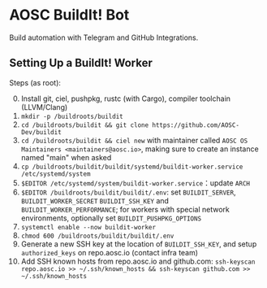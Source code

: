 # AOSC BuildIt! Bot

Build automation with Telegram and GitHub Integrations.

## Setting Up a BuildIt! Worker

Steps (as root):

0. Install git, ciel, pushpkg, rustc (with Cargo), compiler toolchain (LLVM/Clang)
1. `mkdir -p /buildroots/buildit`
2. `cd /buildroots/buildit && git clone https://github.com/AOSC-Dev/buildit`
3. `cd /buildroots/buildit && ciel new` with maintainer called `AOSC OS Maintainers <maintainers@aosc.io>`, making sure to create an instance named "main" when asked
4. `cp /buildroots/buildit/buildit/systemd/buildit-worker.service /etc/systemd/system`
5. `$EDITOR /etc/systemd/system/buildit-worker.service`：update `ARCH`
6. `$EDITOR /buildroots/buildit/buildit/.env`: set `BUILDIT_SERVER`, `BUILDIT_WORKER_SECRET` `BUILDIT_SSH_KEY` and `BUILDIT_WORKER_PERFORMANCE`; for workers with special network environments, optionally set `BUILDIT_PUSHPKG_OPTIONS`
7. `systemctl enable --now buildit-worker`
8. `chmod 600 /buildroots/buildit/buildit/.env`
9. Generate a new SSH key at the location of `BUILDIT_SSH_KEY`, and setup `authorized_keys` on repo.aosc.io (contact infra team)
10. Add SSH known hosts from repo.aosc.io and github.com: `ssh-keyscan repo.aosc.io >> ~/.ssh/known_hosts && ssh-keyscan github.com >> ~/.ssh/known_hosts`
